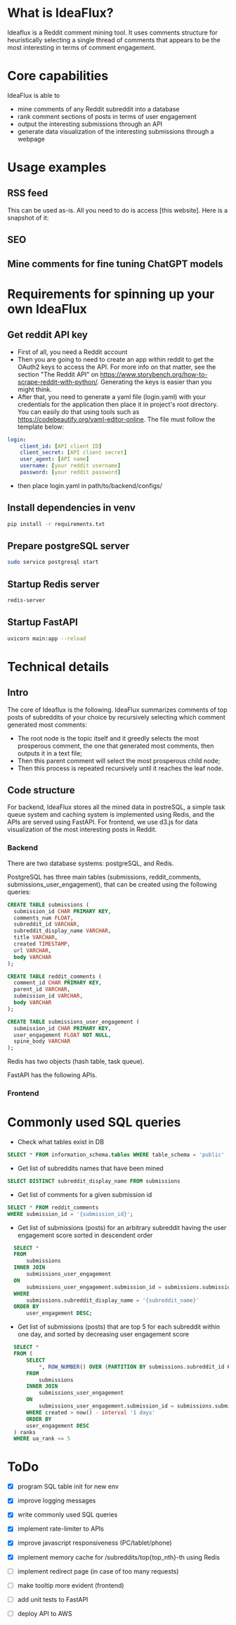 # What is IdeaFlux?
Ideaflux is a Reddit comment mining tool. It uses comments structure for heuristically selecting a single thread of comments that appears to be the most interesting in terms of comment engagement. 
# Core capabilities
IdeaFlux is able to 
- mine comments of any Reddit subreddit into a database
- rank comment sections of posts in terms of user engagement 
- output the interesting submissions through an API
- generate data visualization of the interesting submissions through a webpage 
# Usage examples
## RSS feed
This can be used as-is. All you need to do is access [this website]. Here is a snapshot of it: 
## SEO
## Mine comments for fine tuning ChatGPT models


# Requirements for spinning up your own IdeaFlux
## Get reddit API key
- First of all, you need a Reddit account
- Then you are going to need to create an app within reddit to get the OAuth2 keys to access the API. For more info on that matter, see the section "The Reddit API" on https://www.storybench.org/how-to-scrape-reddit-with-python/. Generating the keys is easier than you might think.
- After that, you need to generate a yaml file (login.yaml) with your credentials for the application then place it in project's root directory. You can easily do that using tools such as https://codebeautify.org/yaml-editor-online. The file must follow the template below:
```yaml
login: 
    client_id: [API client ID]
    client_secret: [API client secret]
    user_agent: [API name]
    username: [your reddit username]
    password: [your reddit password]
```
- then place login.yaml in path/to/backend/configs/
## Install dependencies in venv
```bash
pip install -r requirements.txt
```
## Prepare postgreSQL server

```bash
sudo service postgresql start
```
## Startup Redis server
```bash
redis-server
```
## Startup FastAPI
```bash
uvicorn main:app --reload
```


# Technical details
## Intro
The core of Ideaflux is the following. IdeaFlux summarizes comments of top posts of subreddits of your choice by recursively selecting which comment generated most comments: 
- The root node is the topic itself and it greedly selects the most prosperous comment, the one that generated most comments, then outputs it in a text file;
- Then this parent comment will select the most prosperous child node;
- Then this process is repeated recursively until it reaches the leaf node.
## Code structure
For backend, IdeaFlux stores all the mined data in postreSQL, a simple task queue system and caching system is implemented using Redis, and the APIs are served using FastAPI. For frontend, we use d3.js for data visualization of the most interesting posts in Reddit.
### Backend
There are two database systems: postgreSQL, and Redis. 

PostgreSQL has three main tables (submissions, reddit_comments, submissions_user_engagement), that can be created using the following queries:
```SQL
CREATE TABLE submissions (
  submission_id CHAR PRIMARY KEY,
  comments_num FLOAT,
  subreddit_id VARCHAR,
  subreddit_display_name VARCHAR,
  title VARCHAR,
  created TIMESTAMP,
  url VARCHAR,
  body VARCHAR
);
```
```SQL
CREATE TABLE reddit_comments (
  comment_id CHAR PRIMARY KEY,
  parent_id VARCHAR,
  submission_id VARCHAR,
  body VARCHAR
);
```
```SQL
CREATE TABLE submissions_user_engagement (
  submission_id CHAR PRIMARY KEY,
  user_engagement FLOAT NOT NULL,
  spine_body VARCHAR
);
```



Redis has two objects (hash table, task queue). 

FastAPI has the following APIs.    
### Frontend

# Commonly used SQL queries
- Check what tables exist in DB
```SQL
SELECT * FROM information_schema.tables WHERE table_schema = 'public'
```

- Get list of subreddits names that have been mined
```SQL
SELECT DISTINCT subreddit_display_name FROM submissions
```

- Get list of comments for a given submission id
```SQL
SELECT * FROM reddit_comments 
WHERE submission_id = '{submission_id}';
```

- Get list of submissions (posts) for an arbitrary subreddit having the user engagement score sorted in descendent order
```SQL
  SELECT *
  FROM
      submissions
  INNER JOIN 
      submissions_user_engagement
  ON 
      submissions_user_engagement.submission_id = submissions.submission_id
  WHERE
      submissions.subreddit_display_name = '{subreddit_name}'
  ORDER BY
      user_engagement DESC;
```

- Get list of submissions (posts) that are top 5 for each subreddit within one day, and sorted by decreasing user engagement score
```SQL
  SELECT *
  FROM (
      SELECT 
          *, ROW_NUMBER() OVER (PARTITION BY submissions.subreddit_id ORDER BY user_engagement DESC) AS ua_rank
      FROM
          submissions
      INNER JOIN 
          submissions_user_engagement
      ON 
          submissions_user_engagement.submission_id = submissions.submission_id
      WHERE created > now() - interval '1 days'
      ORDER BY
      user_engagement DESC
  ) ranks
  WHERE ua_rank <= 5
```
# ToDo
- [x] program SQL table init for new env
- [x] improve logging messages
- [x] write commonly used SQL queries
- [x] implement rate-limiter to APIs
- [x] improve javascript responsiveness (PC/tablet/phone)
- [x] implement memory cache for /subreddits/top{top_nth}-th using Redis
- [ ] implement redirect page (in case of too many requests)
- [ ] make tooltip more evident (frontend)
- [ ] add unit tests to FastAPI
- [ ] deploy API to AWS
 


